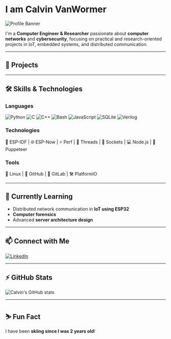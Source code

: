 # I am Calvin VanWormer

![Profile Banner](https://img.shields.io/badge/Welcome-to_my_GitHub-orange?style=for-the-badge&logo=github)

I'm a **Computer Engineer & Researcher** passionate about **computer networks** and **cybersecurity**, focusing on practical and research-oriented projects in IoT, embedded systems, and distributed communication.  

---

## 🔭 Projects

---

## 🛠️ Skills & Technologies

### Languages
![Python](https://img.shields.io/badge/Python-3776AB?style=for-the-badge&logo=python&logoColor=white)
![C](https://img.shields.io/badge/C-00599C?style=for-the-badge&logo=c&logoColor=white)
![C++](https://img.shields.io/badge/C++-00599C?style=for-the-badge&logo=c%2B%2B&logoColor=white)
![Bash](https://img.shields.io/badge/Bash-4EAA25?style=for-the-badge&logo=gnu-bash&logoColor=white)
![JavaScript](https://img.shields.io/badge/JavaScript-F7DF1E?style=for-the-badge&logo=javascript&logoColor=black)
![SQLite](https://img.shields.io/badge/SQLite-003B57?style=for-the-badge&logo=sqlite&logoColor=white)
![Verilog](https://img.shields.io/badge/Verilog-F05032?style=for-the-badge&logo=verilog&logoColor=white)

### Technologies
🚀 ESP-IDF | 🌐 ESP-Now | ⚡ Perf | 🧵 Threads | 🔌 Sockets | 💻 Node.js | 🤖 Puppeteer  

### Tools
🐧 Linux | 🐙 GitHub | 🦊 GitLab | 🛠 PlatformIO 

---

## 🌱 Currently Learning
- Distributed network communication in **IoT using ESP32**
- **Computer forensics**
- Advanced **server architecture design**

---

## 📫 Connect with Me
[![LinkedIn](https://img.shields.io/badge/LinkedIn-0077B5?style=for-the-badge&logo=linkedin&logoColor=white)](https://www.linkedin.com/in/calvin-vanwormer/)

---

## ⚡ GitHub Stats
![Calvin's GitHub stats](https://github-readme-stats.vercel.app/api?username=yourusername&show_icons=true&theme=radical)

---

## ⛷️ Fun Fact
I have been **skiing since I was 2 years old**!

